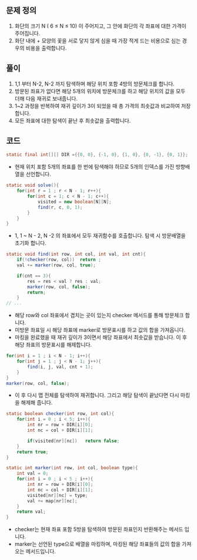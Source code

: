 ## 문제 정의

1. 화단의 크기 N ( 6 ≤ N ≤ 10) 이 주어지고, 그 안에 화단의 각 좌표에 대한 가격이 주어집니다.
2. 화단 내에 + 모양의 꽃을 서로 닿지 않게 심을 때 가장 적게 드는 비용으로 심는 경우의 비용을 출력합니다.

## 풀이

1.  1,1 부터 N-2, N-2 까지 탐색하며 해당 위치 포함 4방의 방문체크를 합니다.
2. 방문된 좌표가 없다면 해당 5개의 위치에 방문체크를 하고 해당 위치의 값을 모두 더해 다음 재귀로 보내줍니다.
3. 1~2 과정을 반복하여 재귀 깊이가 3이 되었을 때 총 가격의 최솟값과 비교하여 저장합니다.
4. 모든 좌표에 대한 탐색이 끝난 후 최솟값을 출력합니다.

## 코드

```java
static final int[][] DIR ={{0, 0}, {-1, 0}, {1, 0}, {0, -1}, {0, 1}};
```

- 현재 위치 포함 5개의 좌표를 한 번에 탐색해야 하므로 5개의 인덱스를 가진 방향배열을 선언합니다.

```java
static void solve(){
    for(int r = 1 ; r < N - 1; r++){
        for(int c = 1; c < N - 1; c++){
            visited = new boolean[N][N];
            find(r, c, 0, 1);
        }
    }
}
```

- 1, 1 ~ N - 2, N -2 의 좌표에서 모두 재귀함수를 호출합니다. 탐색 시 방문배열을 초기화 합니다.

```java
static void find(int row, int col, int val, int cnt){
    if(!checker(row, col))  return ;
    val += marker(row, col, true);

    if(cnt == 3){
        res = res < val ? res : val;
        marker(row, col, false);
        return;
    }
// ...
```

- 해당 row와 col 좌표에서 겹치는 곳이 있는지 checker 메서드를 통해 방문체크 합니다.
- 미방문 좌표일 시 해당 좌표에 marker로 방문표시를 하고 값의 합을 가져옵니다.
- 마킹을 완료했을 때 재귀 깊이가 3이면서  해당 좌표에서 최솟값을 받습니다. 이 후 해당 좌표의 방문표시를 해제합니다.

```java
for(int i = 1 ; i < N - 1; i++){
    for(int j = 1 ; j < N - 1; j++){
        find(i, j, val, cnt + 1);
    }
}
marker(row, col, false);
```

- 이 후 다시 맵 전체를 탐색하여 재귀합니다. 그리고 해당 탐색이 끝났다면 다시 마킹을 해제해 줍니다.

```java
static boolean checker(int row, int col){
    for(int i = 0 ; i < 5; i++){
        int nr = row + DIR[i][0];
        int nc = col + DIR[i][1];

        if(visited[nr][nc])   return false;
    }
    return true;
}

static int marker(int row, int col, boolean type){
    int val = 0;
    for(int i = 0 ; i < 5 ; i++){
        int nr = row + DIR[i][0];
        int nc = col + DIR[i][1];
        visited[nr][nc] = type;
        val += map[nr][nc];
    }
    return val;
}
```

- checker는 현재 좌표 포함 5방을 탐색하여 방문된 좌표인지 반환해주는 메서드 입니다.
- marker는 선언된 type으로 배열을 마킹하며, 마킹된 해당 좌표들의 값의 합을 가져오는 메서드입니다.